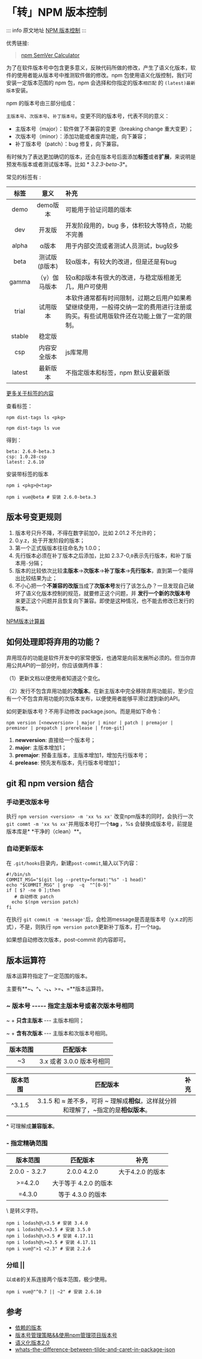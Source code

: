 # 「转」NPM 版本控制

::: info 原文地址
[NPM 版本控制](https://segmentfault.com/a/1190000018714929)
:::

优秀链接:

> [npm SemVer Calculator](https://semver.npmjs.com/)


为了在软件版本号中包含更多意义，反映代码所做的修改，产生了语义化版本，软件的使用者能从版本号中推测软件做的修改。npm
包使用语义化版控制，我们可安装一定版本范围的 npm
包，npm 会选择和你指定的版本`相匹配` 的 `(latest)最新版本`安装。

npm 的版本号由三部分组成：

`主版本号`、`次版本号`、`补丁版本号`。变更不同的版本号，代表不同的意义：

- 主版本号（major）：软件做了不兼容的变更（breaking change 重大变更）；
- 次版本号（minor）：添加功能或者废弃功能，向下兼容；
- 补丁版本号（patch）：bug 修复，向下兼容。

有时候为了表达更加确切的版本，还会在版本号后面添加**标签**或者**扩展**，来说明是预发布版本或者测试版本等。比如 *
*3.2.3-beta-3**。

常见的标签有 :

|   标签   |    意义    | 补充                                                                |
|:------:|:--------:|:------------------------------------------------------------------|
|  demo  |  demo版本  | 可能用于验证问题的版本                                                       |
|  dev   |   开发版    | 开发阶段用的，bug 多，体积较大等特点，功能不完善                                        |
| alpha  |   α版本    | 用于内部交流或者测试人员测试，bug较多                                              |
|  beta  | 测试版(β版本) | 较α版本，有较大的改进，但是还是有bug                                              |
| gamma  | （γ）伽马版本  | 较α和β版本有很大的改进，与稳定版相差无几，用户可使用                                       |
| trial  |   试用版本   | 本软件通常都有时间限制，过期之后用户如果希望继续使用，一般得交纳一定的费用进行注册或购买。有些试用版软件还在功能上做了一定的限制。 |
| stable |   稳定版    |                                                                   |
|  csp   |  内容安全版本  | js库常用                                                             |
| latest |   最新版本   | 不指定版本和标签，npm 默认安最新版                                               |

[更多关于标签的内容](https://docs.npmjs.com/cli/dist-tag)

查看标签：

```
npm dist-tags ls <pkg>
```

```
npm dist-tags ls vue
```

得到：

```
beta: 2.6.0-beta.3
csp: 1.0.28-csp
latest: 2.6.10
```

安装带标签的版本

```
npm i <pkg>@<tag>
```

```
npm i vue@beta # 安装 2.6.0-beta.3
```

## 版本号变更规则

1. 版本号只升不降，不得在数字前加0，比如 2.01.2 不允许的；
2. 0.y.z，处于开发阶段的版本；
3. 第一个正式版版本往往命名为 1.0.0；
4. 先行版本必须在补丁版本之后添加，比如 2.3.7-0,`0`表示先行版本，和补丁版本用`-`分隔；
5. 版本的比较依次比较**主版本**→**次版本**→**补丁版本**→**先行版本**，直到第一个能得出比较结果为止；
6. 不小心把一个**不兼容的改版**当成了**次版本号**发行了该怎么办？一旦发现自己破坏了语义化版本控制的规范，就要修正这个问题，并
   **发行一个新的次版本号**
   来更正这个问题并且恢复向下兼容。即使是这种情况，也不能去修改已发行的版本。

[NPM版本计算器](https://semver.npmjs.com/)

## 如何处理即将弃用的功能？

弃用现存的功能是软件开发中的家常便饭，也通常是向前发展所必须的。但当你弃用公共API的一部分时，你应该做两件事：

（1）更新文档以便使用者知道这个变化。

（2）发行不包含弃用功能的**次版本**。在新主版本中完全移除弃用功能前，至少应有一个不包含弃用功能的次版本发布，以便使用者能够平滑过渡到新的API。

如何更新版本号？不用手动修改 package.json。而是用如下命令：

```
npm version [<newversion> | major | minor | patch | premajor | preminor | prepatch | prerelease | from-git]
```

1. **newversion**: 直接给一个版本号；
2. **major**: 主版本增加1；
3. **premajor**: 预备主版本，主版本增加1，增加先行版本号；
4. **prelease**: 预先发布版本，先行版本号增加1；

## git 和 npm version 结合

### 手动更改版本号

执行 `npm version <version> -m 'xx %s xx'` 改变npm版本的同时，会执行一次 `git commt -m 'xx %s xx'`并用版本号打一个**tag**
，%s 会替换成版本号，前提是版本库是*
*干净的（clean）**。

### 自动更新版本

在 `.git/hooks`目录内，新建`post-commit`,输入以下内容：

```
#!/bin/sh
COMMIT_MSG="$(git log --pretty=format:"%s" -1 head)"
echo "$COMMIT_MSG" | grep  -q  "^[0-9]"
if [ $? -ne 0 ];then
   # 自动修改 patch
  echo $(npm version patch)
fi
```

在执行 `git commit -m 'message'`后，会检测message是否是版本号（y.x.z的形式），不是，则执行 `npm version patch`更新补丁版本，打一个tag。

如果想自动修改次版本，post-commit 的内容即可。

## 版本运算符

版本运算符指定了一定范围的版本。

主要有**~**、**^**、**-**、、**>=**、**=**版本运算符。

### ~ 版本号 ----- 指定主版本号或者次版本号相同

~ + **只含主版本** --- 主版本相同；

~ + **含有次版本** --- 主版本和次版本号相同。

| 版本范围 |        匹配版本         |
|:----:|:-------------------:|
|  ~3  | 3.x 或者 3.0.0  版本号相同 |

|  版本范围  |                          匹配版本                          | 补充 |
|:------:|:------------------------------------------------------:|:--:|
| ^3.1.5 | 3.1.5  和 ≈ 差不多，可将 ~ 理解成**相似**，这样就分辨和理解了，~指定的是**相似版本**。 |    |

**^** 可理解成**兼容版本**。

### - 指定精确范围

|     版本范围      |      匹配版本      |     补充      |
|:-------------:|:--------------:|:-----------:|
| 2.0.0 - 3.2.7 |  2.0.0 4.2.0   | 大于4.2.0 的版本 |
|    >=4.2.0    | 大于等于 4.2.0 的版本 |             |
|    =4.3.0     |  等于 4.3.0 的版本  |             |

\ 是转义字符。

```
npm i lodash@\<3.5 # 安装 3.4.0
npm i lodash@\<=3.5 # 安装 3.5.0
npm i lodash@\>3.5 # 安装 4.17.11
npm i lodash@\>=3.5 # 安装 4.17.11
npm i vue@">1 <2.3" # 安装 2.2.6
```

### 分组 ||

以`或者`的关系连接两个版本范围，极少使用。

```
npm i vue@"^0.7 || ~2" # 安装 2.6.10
```

## 参考

- [依赖的版本](https://yarnpkg.com/lang/zh-hans/docs/dependency-versions/)
- [版本号管理策略&&使用npm管理项目版本号](http://buzhundong.com/post/%E7%89%88%E6%9C%AC%E5%8F%B7%E7%AE%A1%E7%90%86%E7%AD%96%E7%95%A5-%E4%BD%BF%E7%94%A8npm%E7%AE%A1%E7%90%86%E9%A1%B9%E7%9B%AE%E7%89%88%E6%9C%AC%E5%8F%B7.html)
- [语义化版本2.0](https://semver.org/lang/zh-TW/#%E5%9C%A8-0yz-%E5%88%9D%E5%A7%8B%E9%96%8B%E7%99%BC%E9%9A%8E%E6%AE%B5%E6%88%91%E8%A9%B2%E5%A6%82%E4%BD%95%E9%80%B2%E8%A1%8C%E7%89%88%E6%9C%AC%E6%8E%A7%E5%88%B6)
- [whats-the-difference-between-tilde-and-caret-in-package-json](https://stackoverflow.com/questions/22343224/whats-the-difference-between-tilde-and-caret-in-package-json)

